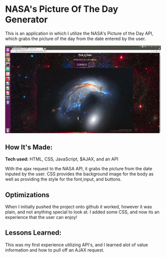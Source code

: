# NASA's Picture Of The Day Generator

This is an application in which I utilize the NASA's Picture of the Day API,
which grabs the picture of the day from the date entered by the user.


![NASA POD](/screenshot-pod.png)

## How It's Made:

**Tech used:** HTML, CSS, JavaScript, $AJAX, and an API

With the ajax request to the NASA API, it grabs the picture from the date inputed
by the user. CSS provides the background image for the body as well as providing
the style for the font,input, and buttons.

## Optimizations


When I initially pushed the project onto github it worked, however it was plain,
and not anything special to look at. I added some CSS, and now its an experience
that the user can enjoy!

## Lessons Learned:

This was my first experience utilizing API's, and I learned alot of value information
and how to pull off an AJAX request.
